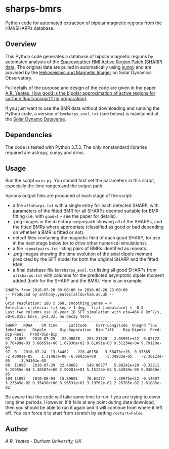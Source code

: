 # sharps-bmrs
Python code for automated extraction of bipolar magnetic regions from the HMI/SHARPs database.

## Overview

This Python code generates a database of bipolar magnetic regions by automated analysis of the <a href="http://jsoc.stanford.edu/doc/data/hmi/sharp/sharp.htm">Spaceweather HMI Active Region Patch (SHARP) data</a>. The original data are pulled in automatically using <a href="https://sunpy.org">sunpy</a> and are provided by the <a href="http://hmi.stanford.edu">Helioseismic and Magnetic Imager</a> on Solar Dynamics Observatory.

Full details of the purpose and design of the code are given in the paper <a href="">A.R. Yeates, How good is the bipolar approximation of active regions for surface flux transport? (in preparation)</a>.

If you just want to use the BMR data without downloading and running the Python code, a version of `bmrharps_evol.txt` (see below) is maintained at the <a href="">Solar Dynamo Dataverse</a>.

## Dependencies

The code is tested with Python 3.7.3. The only nonstandard libraries required are astropy, sunpy and drms.

## Usage

Run the script `main.py`. You should first set the parameters in this script, especially the time ranges and the output path.

Various output files are produced at each stage of the script:
- a file `allsharps.txt` with a single entry for each detected SHARP, with parameters of the fitted BMR for all SHARPs deemed suitable for BMR fitting (i.e. with `good=1` - see the paper for details).
- .png images in the directory `outputpath` showing all of the SHARPs, and the fitted BMRs where appropriate (classified as good or bad depending on whether a BMR is fitted or not). 
- netcdf files containing the magnetic field of each good SHARP, for use in the next stage below (or to drive other numerical simulations).
- a file `repeatpairs.txt` listing pairs of BMRs identified as repeats.
- .png images showing the time evolution of the axial dipole moment predicted by the SFT model for both the original SHARP and the fitted BMR.
- a final database file `bmrsharps_evol.txt` listing all good SHARPs from `allsharps.txt` with columns for the predicted asymptotic dipole moment added (both for the SHARP and the BMR). Here is an example:
```
SHARPs from 2010-07-20 00:00:00 to 2010-08-20 23:00:00
-- Produced by anthony.yeates[at]durham.ac.uk --
7
Grid resolution: 180 x 360, smoothing_param = 4
Selection criteria: (i) sep > 1 deg,  (ii) |imbalance| <  0.5
Last two columns use 10-year 1D SFT simulation with eta=466.8 km^2/s, v0=0.0155 km/s, p=2.33, no decay term.
------------------------------------------------------
SHARP	NOAA	CM time		Latitude	Carr-Longitude	Unsgnd flux	Imbalance	Dipole		Bip-Separation	Bip-Tilt	Bip-Dipole	Pred-Dip-Real	Pred-Dip-Bip
92	11089	2010-07-25	-22.90078	203.23528	2.05991e+22	-0.02122	9.70499e-03	5.68659e+00	1.67930e+02	9.61091e-03	9.51234e-04	9.79128e-04
97	0	2010-07-24	13.34402	220.46158	3.58470e+20	 0.37365	-2.40001e-05	1.31483e+00	-6.98935e+00	-3.34932e-05	-2.36123e-05	-3.94304e-05
98	11090	2010-07-29	22.49662	149.96277	5.08242e+20	-0.32211	5.19955e-04	5.30587e+00	2.90281e+01	5.15122e-04	5.44939e-05	5.93080e-05
104	11092	2010-08-04	15.89691	76.61377	1.30975e+22	-0.14607	3.23345e-02	9.35438e+00	3.96531e+01	3.19762e-02	2.26765e-02	2.61885e-02
```

Be aware that the code will take some time to run if you are trying to cover long time periods. However, if it fails at any point during data download, then you should be able to run it again and it will continue from where it left off. You can force it to start from scratch by setting `restart=False`.



## Author

*A.R. Yeates - Durham University, UK*
